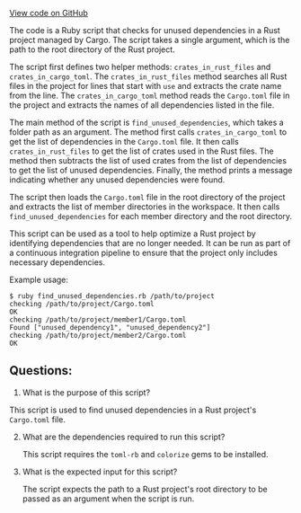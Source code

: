 [View code on GitHub](https://github.com/nervosnetwork/ckb/devtools/release/dependencies_check.rb)

The code is a Ruby script that checks for unused dependencies in a Rust project managed by Cargo. The script takes a single argument, which is the path to the root directory of the Rust project. 

The script first defines two helper methods: `crates_in_rust_files` and `crates_in_cargo_toml`. The `crates_in_rust_files` method searches all Rust files in the project for lines that start with `use` and extracts the crate name from the line. The `crates_in_cargo_toml` method reads the `Cargo.toml` file in the project and extracts the names of all dependencies listed in the file. 

The main method of the script is `find_unused_dependencies`, which takes a folder path as an argument. The method first calls `crates_in_cargo_toml` to get the list of dependencies in the `Cargo.toml` file. It then calls `crates_in_rust_files` to get the list of crates used in the Rust files. The method then subtracts the list of used crates from the list of dependencies to get the list of unused dependencies. Finally, the method prints a message indicating whether any unused dependencies were found. 

The script then loads the `Cargo.toml` file in the root directory of the project and extracts the list of member directories in the workspace. It then calls `find_unused_dependencies` for each member directory and the root directory. 

This script can be used as a tool to help optimize a Rust project by identifying dependencies that are no longer needed. It can be run as part of a continuous integration pipeline to ensure that the project only includes necessary dependencies. 

Example usage: 

```
$ ruby find_unused_dependencies.rb /path/to/project
checking /path/to/project/Cargo.toml
OK
checking /path/to/project/member1/Cargo.toml
Found ["unused_dependency1", "unused_dependency2"]
checking /path/to/project/member2/Cargo.toml
OK
```
## Questions: 
 1. What is the purpose of this script?
   
   This script is used to find unused dependencies in a Rust project's `Cargo.toml` file.

2. What are the dependencies required to run this script?
   
   This script requires the `toml-rb` and `colorize` gems to be installed.

3. What is the expected input for this script?
   
   The script expects the path to a Rust project's root directory to be passed as an argument when the script is run.